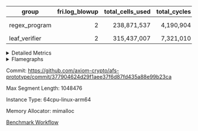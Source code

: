 | group | fri.log_blowup | total_cells_used | total_cycles | total_proof_time_ms |
| --- | --- | --- | --- | --- |
| regex_program | <div style='text-align: right'>2</div>  | <div style='text-align: right'>238,871,537</div>  | <div style='text-align: right'>4,190,904</div>  | <span style="color: green">(-63.0 [-0.4%])</span> <div style='text-align: right'>16,321.0</div>  |
| leaf_verifier | <div style='text-align: right'>2</div>  | <div style='text-align: right'>315,437,007</div>  | <div style='text-align: right'>7,321,010</div>  | <div style='text-align: right'>25,698.0</div>  |


<details>
<summary>Detailed Metrics</summary>

| commit_exe_time_ms | execute_and_trace_gen_time_ms | execute_time_ms | fri.log_blowup | keygen_time_ms |
| --- | --- | --- | --- | --- |
| <div style='text-align: right'>47.0</div>  | <span style="color: green">(-814.0 [-10.8%])</span> <div style='text-align: right'>6,708.0</div>  | <span style="color: green">(-821.0 [-17.0%])</span> <div style='text-align: right'>4,016.0</div>  | <div style='text-align: right'>2</div>  | <span style="color: red">(+155.0 [+0.2%])</span> <div style='text-align: right'>74,600.0</div>  |

| air_name | constraints | interactions | quotient_deg |
| --- | --- | --- | --- |
| ProgramAir | <div style='text-align: right'>4</div>  | <div style='text-align: right'>1</div>  | <div style='text-align: right'>1</div>  |
| VmConnectorAir | <div style='text-align: right'>9</div>  | <div style='text-align: right'>3</div>  | <div style='text-align: right'>4</div>  |
| PersistentBoundaryAir<8> | <div style='text-align: right'>6</div>  | <div style='text-align: right'>3</div>  | <div style='text-align: right'>2</div>  |
| MemoryMerkleAir<8> | <div style='text-align: right'>40</div>  | <div style='text-align: right'>4</div>  | <div style='text-align: right'>2</div>  |
| AccessAdapterAir<2> | <div style='text-align: right'>14</div>  | <div style='text-align: right'>5</div>  | <div style='text-align: right'>4</div>  |
| AccessAdapterAir<4> | <div style='text-align: right'>14</div>  | <div style='text-align: right'>5</div>  | <div style='text-align: right'>4</div>  |
| AccessAdapterAir<8> | <div style='text-align: right'>14</div>  | <div style='text-align: right'>5</div>  | <div style='text-align: right'>4</div>  |
| AccessAdapterAir<16> | <div style='text-align: right'>14</div>  | <div style='text-align: right'>5</div>  | <div style='text-align: right'>2</div>  |
| AccessAdapterAir<32> | <div style='text-align: right'>14</div>  | <div style='text-align: right'>5</div>  | <div style='text-align: right'>2</div>  |
| AccessAdapterAir<64> | <div style='text-align: right'>14</div>  | <div style='text-align: right'>5</div>  | <div style='text-align: right'>2</div>  |
| KeccakVmAir | <div style='text-align: right'>4,571</div>  | <div style='text-align: right'>321</div>  | <div style='text-align: right'>2</div>  |
| VmAirWrapper<Rv32HintStoreAdapterAir, Rv32HintStoreCoreAir> | <div style='text-align: right'>17</div>  | <div style='text-align: right'>15</div>  | <div style='text-align: right'>2</div>  |
| VmAirWrapper<Rv32MultAdapterAir, DivRemCoreAir<4, 8> | <div style='text-align: right'>88</div>  | <div style='text-align: right'>25</div>  | <div style='text-align: right'>2</div>  |
| VmAirWrapper<Rv32MultAdapterAir, MulHCoreAir<4, 8> | <div style='text-align: right'>38</div>  | <div style='text-align: right'>24</div>  | <div style='text-align: right'>2</div>  |
| VmAirWrapper<Rv32MultAdapterAir, MultiplicationCoreAir<4, 8> | <div style='text-align: right'>26</div>  | <div style='text-align: right'>19</div>  | <div style='text-align: right'>2</div>  |
| RangeTupleCheckerAir<2> | <div style='text-align: right'>4</div>  | <div style='text-align: right'>1</div>  | <div style='text-align: right'>1</div>  |
| VmAirWrapper<Rv32RdWriteAdapterAir, Rv32AuipcCoreAir> | <div style='text-align: right'>15</div>  | <div style='text-align: right'>11</div>  | <div style='text-align: right'>2</div>  |
| VmAirWrapper<Rv32JalrAdapterAir, Rv32JalrCoreAir> | <div style='text-align: right'>20</div>  | <div style='text-align: right'>16</div>  | <div style='text-align: right'>2</div>  |
| VmAirWrapper<Rv32CondRdWriteAdapterAir, Rv32JalLuiCoreAir> | <div style='text-align: right'>22</div>  | <div style='text-align: right'>10</div>  | <div style='text-align: right'>2</div>  |
| VmAirWrapper<Rv32BranchAdapterAir, BranchLessThanCoreAir<4, 8> | <div style='text-align: right'>41</div>  | <div style='text-align: right'>13</div>  | <div style='text-align: right'>2</div>  |
| VmAirWrapper<Rv32BranchAdapterAir, BranchEqualCoreAir<4> | <div style='text-align: right'>25</div>  | <div style='text-align: right'>11</div>  | <div style='text-align: right'>2</div>  |
| VmAirWrapper<Rv32LoadStoreAdapterAir, LoadSignExtendCoreAir<4, 8> | <div style='text-align: right'>33</div>  | <div style='text-align: right'>18</div>  | <div style='text-align: right'>2</div>  |
| VmAirWrapper<Rv32LoadStoreAdapterAir, LoadStoreCoreAir<4> | <div style='text-align: right'>38</div>  | <div style='text-align: right'>17</div>  | <div style='text-align: right'>2</div>  |
| VmAirWrapper<Rv32BaseAluAdapterAir, ShiftCoreAir<4, 8> | <div style='text-align: right'>90</div>  | <div style='text-align: right'>23</div>  | <div style='text-align: right'>2</div>  |
| VmAirWrapper<Rv32BaseAluAdapterAir, LessThanCoreAir<4, 8> | <div style='text-align: right'>39</div>  | <div style='text-align: right'>17</div>  | <div style='text-align: right'>2</div>  |
| VmAirWrapper<Rv32BaseAluAdapterAir, BaseAluCoreAir<4, 8> | <div style='text-align: right'>43</div>  | <div style='text-align: right'>19</div>  | <div style='text-align: right'>2</div>  |
| BitwiseOperationLookupAir<8> | <div style='text-align: right'>4</div>  | <div style='text-align: right'>2</div>  | <div style='text-align: right'>2</div>  |
| PhantomAir | <div style='text-align: right'>5</div>  | <div style='text-align: right'>3</div>  | <div style='text-align: right'>4</div>  |
| Poseidon2VmAir<BabyBearParameters> | <div style='text-align: right'>525</div>  | <div style='text-align: right'>32</div>  | <div style='text-align: right'>4</div>  |
| VariableRangeCheckerAir | <div style='text-align: right'>4</div>  | <div style='text-align: right'>1</div>  | <div style='text-align: right'>1</div>  |
| VmAirWrapper<NativeAdapterAir<2, 0>, PublicValuesCoreAir> | <div style='text-align: right'>23</div>  | <div style='text-align: right'>11</div>  | <div style='text-align: right'>4</div>  |
| VolatileBoundaryAir | <div style='text-align: right'>16</div>  | <div style='text-align: right'>4</div>  | <div style='text-align: right'>4</div>  |
| FriReducedOpeningAir | <div style='text-align: right'>59</div>  | <div style='text-align: right'>35</div>  | <div style='text-align: right'>4</div>  |
| VmAirWrapper<NativeVectorizedAdapterAir<4>, FieldExtensionCoreAir> | <div style='text-align: right'>23</div>  | <div style='text-align: right'>15</div>  | <div style='text-align: right'>4</div>  |
| VmAirWrapper<NativeAdapterAir<2, 1>, FieldArithmeticCoreAir> | <div style='text-align: right'>23</div>  | <div style='text-align: right'>15</div>  | <div style='text-align: right'>4</div>  |
| VmAirWrapper<JalNativeAdapterAir, JalCoreAir> | <div style='text-align: right'>6</div>  | <div style='text-align: right'>7</div>  | <div style='text-align: right'>4</div>  |
| VmAirWrapper<BranchNativeAdapterAir, BranchEqualCoreAir<1> | <div style='text-align: right'>23</div>  | <div style='text-align: right'>11</div>  | <div style='text-align: right'>2</div>  |
| VmAirWrapper<NativeLoadStoreAdapterAir<1>, NativeLoadStoreCoreAir<1> | <div style='text-align: right'>31</div>  | <div style='text-align: right'>19</div>  | <div style='text-align: right'>4</div>  |

| group | segment | stark_prove_excluding_trace_time_ms | total_cells | total_cells_used | total_cycles | trace_gen_time_ms |
| --- | --- | --- | --- | --- | --- | --- |
| regex_program | 0 | <span style="color: green">(-63.0 [-0.4%])</span> <div style='text-align: right'>16,321.0</div>  | <div style='text-align: right'>791,770,496</div>  | <div style='text-align: right'>238,871,537</div>  | <div style='text-align: right'>4,190,904</div>  | <span style="color: red">(+13.0 [+0.5%])</span> <div style='text-align: right'>2,712.0</div>  |

| group | chip_name | segment | rows_used |
| --- | --- | --- | --- |
| regex_program | ProgramChip | 0 | <div style='text-align: right'>89,914</div>  |
| regex_program | VmConnectorAir | 0 | <div style='text-align: right'>2</div>  |
| regex_program | Boundary | 0 | <div style='text-align: right'>69,164</div>  |
| regex_program | Merkle | 0 | <div style='text-align: right'>70,468</div>  |
| regex_program | AccessAdapter<2> | 0 | <div style='text-align: right'>42</div>  |
| regex_program | AccessAdapter<4> | 0 | <div style='text-align: right'>22</div>  |
| regex_program | AccessAdapter<8> | 0 | <div style='text-align: right'>69,164</div>  |
| regex_program | KeccakVmAir | 0 | <div style='text-align: right'>24</div>  |
| regex_program | <Rv32HintStoreAdapterAir,Rv32HintStoreCoreAir> | 0 | <div style='text-align: right'>12,767</div>  |
| regex_program | <Rv32MultAdapterAir,DivRemCoreAir<4, 8>> | 0 | <div style='text-align: right'>114</div>  |
| regex_program | <Rv32MultAdapterAir,MulHCoreAir<4, 8>> | 0 | <div style='text-align: right'>244</div>  |
| regex_program | <Rv32MultAdapterAir,MultiplicationCoreAir<4, 8>> | 0 | <div style='text-align: right'>52,087</div>  |
| regex_program | RangeTupleCheckerAir<2> | 0 | <div style='text-align: right'>524,288</div>  |
| regex_program | <Rv32RdWriteAdapterAir,Rv32AuipcCoreAir> | 0 | <div style='text-align: right'>39,557</div>  |
| regex_program | <Rv32JalrAdapterAir,Rv32JalrCoreAir> | 0 | <div style='text-align: right'>130,444</div>  |
| regex_program | <Rv32CondRdWriteAdapterAir,Rv32JalLuiCoreAir> | 0 | <div style='text-align: right'>106,072</div>  |
| regex_program | <Rv32BranchAdapterAir,BranchLessThanCoreAir<4, 8>> | 0 | <div style='text-align: right'>198,078</div>  |
| regex_program | <Rv32BranchAdapterAir,BranchEqualCoreAir<4>> | 0 | <div style='text-align: right'>282,074</div>  |
| regex_program | <Rv32LoadStoreAdapterAir,LoadSignExtendCoreAir<4, 8>> | 0 | <div style='text-align: right'>687</div>  |
| regex_program | <Rv32LoadStoreAdapterAir,LoadStoreCoreAir<4>> | 0 | <div style='text-align: right'>1,961,387</div>  |
| regex_program | <Rv32BaseAluAdapterAir,ShiftCoreAir<4, 8>> | 0 | <div style='text-align: right'>218,625</div>  |
| regex_program | <Rv32BaseAluAdapterAir,LessThanCoreAir<4, 8>> | 0 | <div style='text-align: right'>38,005</div>  |
| regex_program | <Rv32BaseAluAdapterAir,BaseAluCoreAir<4, 8>> | 0 | <div style='text-align: right'>1,150,473</div>  |
| regex_program | BitwiseOperationLookupAir<8> | 0 | <div style='text-align: right'>65,536</div>  |
| regex_program | PhantomAir | 0 | <div style='text-align: right'>289</div>  |
| regex_program | Poseidon2VmAir<BabyBearParameters> | 0 | <div style='text-align: right'>139,632</div>  |
| regex_program | VariableRangeCheckerAir | 0 | <div style='text-align: right'>262,144</div>  |

| group | dsl_ir | opcode | segment | frequency |
| --- | --- | --- | --- | --- |
| regex_program |  | ADD | 0 | <div style='text-align: right'>1,008,001</div>  |
| regex_program |  | AND | 0 | <div style='text-align: right'>66,789</div>  |
| regex_program |  | AUIPC | 0 | <div style='text-align: right'>39,557</div>  |
| regex_program |  | BEQ | 0 | <div style='text-align: right'>178,501</div>  |
| regex_program |  | BGE | 0 | <div style='text-align: right'>294</div>  |
| regex_program |  | BGEU | 0 | <div style='text-align: right'>121,597</div>  |
| regex_program |  | BLT | 0 | <div style='text-align: right'>5,141</div>  |
| regex_program |  | BLTU | 0 | <div style='text-align: right'>71,046</div>  |
| regex_program |  | BNE | 0 | <div style='text-align: right'>103,573</div>  |
| regex_program |  | DIVU | 0 | <div style='text-align: right'>114</div>  |
| regex_program |  | HINT_STOREW | 0 | <div style='text-align: right'>12,767</div>  |
| regex_program |  | JAL | 0 | <div style='text-align: right'>61,576</div>  |
| regex_program |  | JALR | 0 | <div style='text-align: right'>130,444</div>  |
| regex_program |  | KECCAK256 | 0 | <div style='text-align: right'>1</div>  |
| regex_program |  | LOADB | 0 | <div style='text-align: right'>679</div>  |
| regex_program |  | LOADBU | 0 | <div style='text-align: right'>27,294</div>  |
| regex_program |  | LOADH | 0 | <div style='text-align: right'>8</div>  |
| regex_program |  | LOADHU | 0 | <div style='text-align: right'>95</div>  |
| regex_program |  | LOADW | 0 | <div style='text-align: right'>1,142,838</div>  |
| regex_program |  | LUI | 0 | <div style='text-align: right'>44,496</div>  |
| regex_program |  | MUL | 0 | <div style='text-align: right'>52,087</div>  |
| regex_program |  | MULHU | 0 | <div style='text-align: right'>244</div>  |
| regex_program |  | OR | 0 | <div style='text-align: right'>23,536</div>  |
| regex_program |  | PHANTOM | 0 | <div style='text-align: right'>289</div>  |
| regex_program |  | SLL | 0 | <div style='text-align: right'>213,542</div>  |
| regex_program |  | SLT | 0 | <div style='text-align: right'>5</div>  |
| regex_program |  | SLTU | 0 | <div style='text-align: right'>38,000</div>  |
| regex_program |  | SRA | 0 | <div style='text-align: right'>1</div>  |
| regex_program |  | SRL | 0 | <div style='text-align: right'>5,082</div>  |
| regex_program |  | STOREB | 0 | <div style='text-align: right'>12,721</div>  |
| regex_program |  | STOREH | 0 | <div style='text-align: right'>10,074</div>  |
| regex_program |  | STOREW | 0 | <div style='text-align: right'>768,365</div>  |
| regex_program |  | SUB | 0 | <div style='text-align: right'>42,583</div>  |
| regex_program |  | XOR | 0 | <div style='text-align: right'>9,564</div>  |

| group | air_name | dsl_ir | opcode | segment | cells_used |
| --- | --- | --- | --- | --- | --- |
| regex_program | <Rv32BaseAluAdapterAir,BaseAluCoreAir<4, 8>> |  | ADD | 0 | <div style='text-align: right'>36,288,036</div>  |
| regex_program | AccessAdapter<8> |  | ADD | 0 | <div style='text-align: right'>102</div>  |
| regex_program | Boundary |  | ADD | 0 | <div style='text-align: right'>240</div>  |
| regex_program | Merkle |  | ADD | 0 | <div style='text-align: right'>128</div>  |
| regex_program | <Rv32BaseAluAdapterAir,BaseAluCoreAir<4, 8>> |  | AND | 0 | <div style='text-align: right'>2,404,404</div>  |
| regex_program | <Rv32RdWriteAdapterAir,Rv32AuipcCoreAir> |  | AUIPC | 0 | <div style='text-align: right'>830,697</div>  |
| regex_program | AccessAdapter<8> |  | AUIPC | 0 | <div style='text-align: right'>34</div>  |
| regex_program | Boundary |  | AUIPC | 0 | <div style='text-align: right'>80</div>  |
| regex_program | Merkle |  | AUIPC | 0 | <div style='text-align: right'>3,456</div>  |
| regex_program | <Rv32BranchAdapterAir,BranchEqualCoreAir<4>> |  | BEQ | 0 | <div style='text-align: right'>4,641,026</div>  |
| regex_program | <Rv32BranchAdapterAir,BranchLessThanCoreAir<4, 8>> |  | BGE | 0 | <div style='text-align: right'>9,408</div>  |
| regex_program | <Rv32BranchAdapterAir,BranchLessThanCoreAir<4, 8>> |  | BGEU | 0 | <div style='text-align: right'>3,891,104</div>  |
| regex_program | <Rv32BranchAdapterAir,BranchLessThanCoreAir<4, 8>> |  | BLT | 0 | <div style='text-align: right'>164,512</div>  |
| regex_program | <Rv32BranchAdapterAir,BranchLessThanCoreAir<4, 8>> |  | BLTU | 0 | <div style='text-align: right'>2,273,472</div>  |
| regex_program | <Rv32BranchAdapterAir,BranchEqualCoreAir<4>> |  | BNE | 0 | <div style='text-align: right'>2,692,898</div>  |
| regex_program | <Rv32MultAdapterAir,DivRemCoreAir<4, 8>> |  | DIVU | 0 | <div style='text-align: right'>6,498</div>  |
| regex_program | <Rv32HintStoreAdapterAir,Rv32HintStoreCoreAir> |  | HINT_STOREW | 0 | <div style='text-align: right'>331,942</div>  |
| regex_program | AccessAdapter<8> |  | HINT_STOREW | 0 | <div style='text-align: right'>108,528</div>  |
| regex_program | Boundary |  | HINT_STOREW | 0 | <div style='text-align: right'>255,360</div>  |
| regex_program | Merkle |  | HINT_STOREW | 0 | <div style='text-align: right'>408,576</div>  |
| regex_program | <Rv32CondRdWriteAdapterAir,Rv32JalLuiCoreAir> |  | JAL | 0 | <div style='text-align: right'>1,108,368</div>  |
| regex_program | <Rv32JalrAdapterAir,Rv32JalrCoreAir> |  | JALR | 0 | <div style='text-align: right'>3,652,432</div>  |
| regex_program | AccessAdapter<2> |  | KECCAK256 | 0 | <div style='text-align: right'>231</div>  |
| regex_program | AccessAdapter<4> |  | KECCAK256 | 0 | <div style='text-align: right'>143</div>  |
| regex_program | KeccakVmAir |  | KECCAK256 | 0 | <div style='text-align: right'>75,936</div>  |
| regex_program | <Rv32LoadStoreAdapterAir,LoadSignExtendCoreAir<4, 8>> |  | LOADB | 0 | <div style='text-align: right'>23,765</div>  |
| regex_program | AccessAdapter<8> |  | LOADB | 0 | <div style='text-align: right'>17</div>  |
| regex_program | Boundary |  | LOADB | 0 | <div style='text-align: right'>40</div>  |
| regex_program | <Rv32LoadStoreAdapterAir,LoadStoreCoreAir<4>> |  | LOADBU | 0 | <div style='text-align: right'>1,091,760</div>  |
| regex_program | AccessAdapter<8> |  | LOADBU | 0 | <div style='text-align: right'>187</div>  |
| regex_program | Boundary |  | LOADBU | 0 | <div style='text-align: right'>440</div>  |
| regex_program | Merkle |  | LOADBU | 0 | <div style='text-align: right'>2,624</div>  |
| regex_program | <Rv32LoadStoreAdapterAir,LoadSignExtendCoreAir<4, 8>> |  | LOADH | 0 | <div style='text-align: right'>280</div>  |
| regex_program | <Rv32LoadStoreAdapterAir,LoadStoreCoreAir<4>> |  | LOADHU | 0 | <div style='text-align: right'>3,800</div>  |
| regex_program | <Rv32LoadStoreAdapterAir,LoadStoreCoreAir<4>> |  | LOADW | 0 | <div style='text-align: right'>45,713,520</div>  |
| regex_program | AccessAdapter<8> |  | LOADW | 0 | <div style='text-align: right'>3,026</div>  |
| regex_program | Boundary |  | LOADW | 0 | <div style='text-align: right'>7,120</div>  |
| regex_program | Merkle |  | LOADW | 0 | <div style='text-align: right'>26,624</div>  |
| regex_program | <Rv32CondRdWriteAdapterAir,Rv32JalLuiCoreAir> |  | LUI | 0 | <div style='text-align: right'>800,928</div>  |
| regex_program | AccessAdapter<8> |  | LUI | 0 | <div style='text-align: right'>17</div>  |
| regex_program | Boundary |  | LUI | 0 | <div style='text-align: right'>40</div>  |
| regex_program | Merkle |  | LUI | 0 | <div style='text-align: right'>64</div>  |
| regex_program | <Rv32MultAdapterAir,MultiplicationCoreAir<4, 8>> |  | MUL | 0 | <div style='text-align: right'>1,614,697</div>  |
| regex_program | <Rv32MultAdapterAir,MulHCoreAir<4, 8>> |  | MULHU | 0 | <div style='text-align: right'>9,516</div>  |
| regex_program | <Rv32BaseAluAdapterAir,BaseAluCoreAir<4, 8>> |  | OR | 0 | <div style='text-align: right'>847,296</div>  |
| regex_program | PhantomAir |  | PHANTOM | 0 | <div style='text-align: right'>1,734</div>  |
| regex_program | <Rv32BaseAluAdapterAir,ShiftCoreAir<4, 8>> |  | SLL | 0 | <div style='text-align: right'>11,317,726</div>  |
| regex_program | <Rv32BaseAluAdapterAir,LessThanCoreAir<4, 8>> |  | SLT | 0 | <div style='text-align: right'>185</div>  |
| regex_program | <Rv32BaseAluAdapterAir,LessThanCoreAir<4, 8>> |  | SLTU | 0 | <div style='text-align: right'>1,406,000</div>  |
| regex_program | AccessAdapter<8> |  | SLTU | 0 | <div style='text-align: right'>17</div>  |
| regex_program | Boundary |  | SLTU | 0 | <div style='text-align: right'>40</div>  |
| regex_program | <Rv32BaseAluAdapterAir,ShiftCoreAir<4, 8>> |  | SRA | 0 | <div style='text-align: right'>53</div>  |
| regex_program | <Rv32BaseAluAdapterAir,ShiftCoreAir<4, 8>> |  | SRL | 0 | <div style='text-align: right'>269,346</div>  |
| regex_program | <Rv32LoadStoreAdapterAir,LoadStoreCoreAir<4>> |  | STOREB | 0 | <div style='text-align: right'>508,840</div>  |
| regex_program | AccessAdapter<8> |  | STOREB | 0 | <div style='text-align: right'>1,105</div>  |
| regex_program | Boundary |  | STOREB | 0 | <div style='text-align: right'>2,600</div>  |
| regex_program | Merkle |  | STOREB | 0 | <div style='text-align: right'>9,088</div>  |
| regex_program | <Rv32LoadStoreAdapterAir,LoadStoreCoreAir<4>> |  | STOREH | 0 | <div style='text-align: right'>402,960</div>  |
| regex_program | AccessAdapter<8> |  | STOREH | 0 | <div style='text-align: right'>85,221</div>  |
| regex_program | Boundary |  | STOREH | 0 | <div style='text-align: right'>200,520</div>  |
| regex_program | Merkle |  | STOREH | 0 | <div style='text-align: right'>321,600</div>  |
| regex_program | <Rv32LoadStoreAdapterAir,LoadStoreCoreAir<4>> |  | STOREW | 0 | <div style='text-align: right'>30,734,600</div>  |
| regex_program | AccessAdapter<8> |  | STOREW | 0 | <div style='text-align: right'>389,640</div>  |
| regex_program | Boundary |  | STOREW | 0 | <div style='text-align: right'>916,800</div>  |
| regex_program | Merkle |  | STOREW | 0 | <div style='text-align: right'>1,482,752</div>  |
| regex_program | <Rv32BaseAluAdapterAir,BaseAluCoreAir<4, 8>> |  | SUB | 0 | <div style='text-align: right'>1,532,988</div>  |
| regex_program | <Rv32BaseAluAdapterAir,BaseAluCoreAir<4, 8>> |  | XOR | 0 | <div style='text-align: right'>344,304</div>  |

| group | execute_time_ms | fri.log_blowup | num_segments | total_cells_used | total_cycles | total_proof_time_ms |
| --- | --- | --- | --- | --- | --- | --- |
| regex_program | <span style="color: green">(-778.0 [-16.2%])</span> <div style='text-align: right'>4,031.0</div>  | <div style='text-align: right'>2</div>  | <div style='text-align: right'>1</div>  | <div style='text-align: right'>238,871,537</div>  | <div style='text-align: right'>4,190,904</div>  | <span style="color: green">(-63.0 [-0.4%])</span> <div style='text-align: right'>16,321.0</div>  |
| leaf_verifier |  | <div style='text-align: right'>2</div>  |  | <div style='text-align: right'>315,437,007</div>  | <div style='text-align: right'>7,321,010</div>  | <div style='text-align: right'>25,698.0</div>  |

| group | air_name | segment | cells | main_cols | perm_cols | prep_cols | rows |
| --- | --- | --- | --- | --- | --- | --- | --- |
| regex_program | ProgramAir | 0 | <div style='text-align: right'>2,359,296</div>  | <div style='text-align: right'>10</div>  | <div style='text-align: right'>8</div>  |  | <div style='text-align: right'>131,072</div>  |
| regex_program | VmConnectorAir | 0 | <div style='text-align: right'>32</div>  | <div style='text-align: right'>4</div>  | <div style='text-align: right'>12</div>  | <div style='text-align: right'>1</div>  | <div style='text-align: right'>2</div>  |
| regex_program | PersistentBoundaryAir<8> | 0 | <div style='text-align: right'>4,194,304</div>  | <div style='text-align: right'>20</div>  | <div style='text-align: right'>12</div>  |  | <div style='text-align: right'>131,072</div>  |
| regex_program | MemoryMerkleAir<8> | 0 | <div style='text-align: right'>6,815,744</div>  | <div style='text-align: right'>32</div>  | <div style='text-align: right'>20</div>  |  | <div style='text-align: right'>131,072</div>  |
| regex_program | AccessAdapterAir<2> | 0 | <div style='text-align: right'>2,240</div>  | <div style='text-align: right'>11</div>  | <div style='text-align: right'>24</div>  |  | <div style='text-align: right'>64</div>  |
| regex_program | AccessAdapterAir<4> | 0 | <div style='text-align: right'>1,184</div>  | <div style='text-align: right'>13</div>  | <div style='text-align: right'>24</div>  |  | <div style='text-align: right'>32</div>  |
| regex_program | AccessAdapterAir<8> | 0 | <div style='text-align: right'>5,373,952</div>  | <div style='text-align: right'>17</div>  | <div style='text-align: right'>24</div>  |  | <div style='text-align: right'>131,072</div>  |
| regex_program | KeccakVmAir | 0 | <div style='text-align: right'>142,464</div>  | <div style='text-align: right'>3,164</div>  | <div style='text-align: right'>1,288</div>  |  | <div style='text-align: right'>32</div>  |
| regex_program | VmAirWrapper<Rv32HintStoreAdapterAir, Rv32HintStoreCoreAir> | 0 | <div style='text-align: right'>1,015,808</div>  | <div style='text-align: right'>26</div>  | <div style='text-align: right'>36</div>  |  | <div style='text-align: right'>16,384</div>  |
| regex_program | VmAirWrapper<Rv32MultAdapterAir, DivRemCoreAir<4, 8> | 0 | <div style='text-align: right'>20,608</div>  | <div style='text-align: right'>57</div>  | <div style='text-align: right'>104</div>  |  | <div style='text-align: right'>128</div>  |
| regex_program | VmAirWrapper<Rv32MultAdapterAir, MulHCoreAir<4, 8> | 0 | <div style='text-align: right'>35,584</div>  | <div style='text-align: right'>39</div>  | <div style='text-align: right'>100</div>  |  | <div style='text-align: right'>256</div>  |
| regex_program | VmAirWrapper<Rv32MultAdapterAir, MultiplicationCoreAir<4, 8> | 0 | <div style='text-align: right'>7,274,496</div>  | <div style='text-align: right'>31</div>  | <div style='text-align: right'>80</div>  |  | <div style='text-align: right'>65,536</div>  |
| regex_program | RangeTupleCheckerAir<2> | 0 | <div style='text-align: right'>4,718,592</div>  | <div style='text-align: right'>1</div>  | <div style='text-align: right'>8</div>  | <div style='text-align: right'>2</div>  | <div style='text-align: right'>524,288</div>  |
| regex_program | VmAirWrapper<Rv32RdWriteAdapterAir, Rv32AuipcCoreAir> | 0 | <div style='text-align: right'>3,211,264</div>  | <div style='text-align: right'>21</div>  | <div style='text-align: right'>28</div>  |  | <div style='text-align: right'>65,536</div>  |
| regex_program | VmAirWrapper<Rv32JalrAdapterAir, Rv32JalrCoreAir> | 0 | <div style='text-align: right'>8,388,608</div>  | <div style='text-align: right'>28</div>  | <div style='text-align: right'>36</div>  |  | <div style='text-align: right'>131,072</div>  |
| regex_program | VmAirWrapper<Rv32CondRdWriteAdapterAir, Rv32JalLuiCoreAir> | 0 | <div style='text-align: right'>8,126,464</div>  | <div style='text-align: right'>18</div>  | <div style='text-align: right'>44</div>  |  | <div style='text-align: right'>131,072</div>  |
| regex_program | VmAirWrapper<Rv32BranchAdapterAir, BranchLessThanCoreAir<4, 8> | 0 | <div style='text-align: right'>23,068,672</div>  | <div style='text-align: right'>32</div>  | <div style='text-align: right'>56</div>  |  | <div style='text-align: right'>262,144</div>  |
| regex_program | VmAirWrapper<Rv32BranchAdapterAir, BranchEqualCoreAir<4> | 0 | <div style='text-align: right'>38,797,312</div>  | <div style='text-align: right'>26</div>  | <div style='text-align: right'>48</div>  |  | <div style='text-align: right'>524,288</div>  |
| regex_program | VmAirWrapper<Rv32LoadStoreAdapterAir, LoadSignExtendCoreAir<4, 8> | 0 | <div style='text-align: right'>113,664</div>  | <div style='text-align: right'>35</div>  | <div style='text-align: right'>76</div>  |  | <div style='text-align: right'>1,024</div>  |
| regex_program | VmAirWrapper<Rv32LoadStoreAdapterAir, LoadStoreCoreAir<4> | 0 | <div style='text-align: right'>234,881,024</div>  | <div style='text-align: right'>40</div>  | <div style='text-align: right'>72</div>  |  | <div style='text-align: right'>2,097,152</div>  |
| regex_program | VmAirWrapper<Rv32BaseAluAdapterAir, ShiftCoreAir<4, 8> | 0 | <div style='text-align: right'>27,525,120</div>  | <div style='text-align: right'>53</div>  | <div style='text-align: right'>52</div>  |  | <div style='text-align: right'>262,144</div>  |
| regex_program | VmAirWrapper<Rv32BaseAluAdapterAir, LessThanCoreAir<4, 8> | 0 | <div style='text-align: right'>5,046,272</div>  | <div style='text-align: right'>37</div>  | <div style='text-align: right'>40</div>  |  | <div style='text-align: right'>65,536</div>  |
| regex_program | VmAirWrapper<Rv32BaseAluAdapterAir, BaseAluCoreAir<4, 8> | 0 | <div style='text-align: right'>243,269,632</div>  | <div style='text-align: right'>36</div>  | <div style='text-align: right'>80</div>  |  | <div style='text-align: right'>2,097,152</div>  |
| regex_program | BitwiseOperationLookupAir<8> | 0 | <div style='text-align: right'>655,360</div>  | <div style='text-align: right'>2</div>  | <div style='text-align: right'>8</div>  | <div style='text-align: right'>3</div>  | <div style='text-align: right'>65,536</div>  |
| regex_program | PhantomAir | 0 | <div style='text-align: right'>9,216</div>  | <div style='text-align: right'>6</div>  | <div style='text-align: right'>12</div>  |  | <div style='text-align: right'>512</div>  |
| regex_program | Poseidon2VmAir<BabyBearParameters> | 0 | <div style='text-align: right'>164,364,288</div>  | <div style='text-align: right'>559</div>  | <div style='text-align: right'>68</div>  |  | <div style='text-align: right'>262,144</div>  |
| regex_program | VariableRangeCheckerAir | 0 | <div style='text-align: right'>2,359,296</div>  | <div style='text-align: right'>1</div>  | <div style='text-align: right'>8</div>  | <div style='text-align: right'>2</div>  | <div style='text-align: right'>262,144</div>  |

| group | index | execute_time_ms | total_cells_used | total_cycles |
| --- | --- | --- | --- | --- |
| leaf_verifier | 0 | <div style='text-align: right'>4,556.0</div>  | <div style='text-align: right'>315,437,007</div>  | <div style='text-align: right'>7,321,010</div>  |

| group | chip_name | index | rows_used |
| --- | --- | --- | --- |
| leaf_verifier | ProgramChip | 0 | <div style='text-align: right'>311,121</div>  |
| leaf_verifier | VmConnectorAir | 0 | <div style='text-align: right'>2</div>  |
| leaf_verifier | <NativeAdapterAir<2, 0>,PublicValuesCoreAir> | 0 | <div style='text-align: right'>36</div>  |
| leaf_verifier | Boundary | 0 | <div style='text-align: right'>1,058,325</div>  |
| leaf_verifier | AccessAdapter<2> | 0 | <div style='text-align: right'>1,111,540</div>  |
| leaf_verifier | AccessAdapter<4> | 0 | <div style='text-align: right'>555,980</div>  |
| leaf_verifier | AccessAdapter<8> | 0 | <div style='text-align: right'>115,174</div>  |
| leaf_verifier | Poseidon2VmAir<BabyBearParameters> | 0 | <div style='text-align: right'>56,262</div>  |
| leaf_verifier | FriReducedOpeningAir | 0 | <div style='text-align: right'>570,948</div>  |
| leaf_verifier | <NativeVectorizedAdapterAir<4>,FieldExtensionCoreAir> | 0 | <div style='text-align: right'>111,763</div>  |
| leaf_verifier | <NativeAdapterAir<2, 1>,FieldArithmeticCoreAir> | 0 | <div style='text-align: right'>2,870,816</div>  |
| leaf_verifier | <JalNativeAdapterAir,JalCoreAir> | 0 | <div style='text-align: right'>96,857</div>  |
| leaf_verifier | <BranchNativeAdapterAir,BranchEqualCoreAir<1>> | 0 | <div style='text-align: right'>1,464,110</div>  |
| leaf_verifier | <NativeLoadStoreAdapterAir<1>,NativeLoadStoreCoreAir<1>> | 0 | <div style='text-align: right'>2,065,573</div>  |
| leaf_verifier | PhantomAir | 0 | <div style='text-align: right'>648,495</div>  |
| leaf_verifier | VariableRangeCheckerAir | 0 | <div style='text-align: right'>262,144</div>  |

| group | dsl_ir | index | opcode | frequency |
| --- | --- | --- | --- | --- |
| leaf_verifier |  | 0 | ADD | <div style='text-align: right'>2,544,664</div>  |
| leaf_verifier |  | 0 | BBE4DIV | <div style='text-align: right'>8,109</div>  |
| leaf_verifier |  | 0 | BBE4MUL | <div style='text-align: right'>38,132</div>  |
| leaf_verifier |  | 0 | BEQ | <div style='text-align: right'>19,898</div>  |
| leaf_verifier |  | 0 | BNE | <div style='text-align: right'>1,444,212</div>  |
| leaf_verifier |  | 0 | COMP_POS2 | <div style='text-align: right'>18,449</div>  |
| leaf_verifier |  | 0 | DIV | <div style='text-align: right'>177</div>  |
| leaf_verifier |  | 0 | FE4ADD | <div style='text-align: right'>48,548</div>  |
| leaf_verifier |  | 0 | FE4SUB | <div style='text-align: right'>16,974</div>  |
| leaf_verifier |  | 0 | FRI_REDUCED_OPENING | <div style='text-align: right'>7,098</div>  |
| leaf_verifier |  | 0 | JAL | <div style='text-align: right'>96,857</div>  |
| leaf_verifier |  | 0 | LOADW | <div style='text-align: right'>212,271</div>  |
| leaf_verifier |  | 0 | LOADW2 | <div style='text-align: right'>666,566</div>  |
| leaf_verifier |  | 0 | MUL | <div style='text-align: right'>228,568</div>  |
| leaf_verifier |  | 0 | PERM_POS2 | <div style='text-align: right'>37,813</div>  |
| leaf_verifier |  | 0 | PHANTOM | <div style='text-align: right'>648,495</div>  |
| leaf_verifier |  | 0 | PUBLISH | <div style='text-align: right'>36</div>  |
| leaf_verifier |  | 0 | SHINTW | <div style='text-align: right'>513,606</div>  |
| leaf_verifier |  | 0 | STOREW | <div style='text-align: right'>257,184</div>  |
| leaf_verifier |  | 0 | STOREW2 | <div style='text-align: right'>415,946</div>  |
| leaf_verifier |  | 0 | SUB | <div style='text-align: right'>97,407</div>  |

| group | air_name | dsl_ir | index | opcode | cells_used |
| --- | --- | --- | --- | --- | --- |
| leaf_verifier | <NativeAdapterAir<2, 1>,FieldArithmeticCoreAir> |  | 0 | ADD | <div style='text-align: right'>76,339,920</div>  |
| leaf_verifier | AccessAdapter<2> |  | 0 | ADD | <div style='text-align: right'>634,634</div>  |
| leaf_verifier | AccessAdapter<4> |  | 0 | ADD | <div style='text-align: right'>375,011</div>  |
| leaf_verifier | Boundary |  | 0 | ADD | <div style='text-align: right'>767,943</div>  |
| leaf_verifier | <NativeVectorizedAdapterAir<4>,FieldExtensionCoreAir> |  | 0 | BBE4DIV | <div style='text-align: right'>324,360</div>  |
| leaf_verifier | AccessAdapter<2> |  | 0 | BBE4DIV | <div style='text-align: right'>161,084</div>  |
| leaf_verifier | AccessAdapter<4> |  | 0 | BBE4DIV | <div style='text-align: right'>95,186</div>  |
| leaf_verifier | Boundary |  | 0 | BBE4DIV | <div style='text-align: right'>352</div>  |
| leaf_verifier | <NativeVectorizedAdapterAir<4>,FieldExtensionCoreAir> |  | 0 | BBE4MUL | <div style='text-align: right'>1,525,280</div>  |
| leaf_verifier | AccessAdapter<2> |  | 0 | BBE4MUL | <div style='text-align: right'>1,116,368</div>  |
| leaf_verifier | AccessAdapter<4> |  | 0 | BBE4MUL | <div style='text-align: right'>659,672</div>  |
| leaf_verifier | Boundary |  | 0 | BBE4MUL | <div style='text-align: right'>1,037,080</div>  |
| leaf_verifier | <BranchNativeAdapterAir,BranchEqualCoreAir<1>> |  | 0 | BEQ | <div style='text-align: right'>457,654</div>  |
| leaf_verifier | <BranchNativeAdapterAir,BranchEqualCoreAir<1>> |  | 0 | BNE | <div style='text-align: right'>33,216,876</div>  |
| leaf_verifier | AccessAdapter<2> |  | 0 | BNE | <div style='text-align: right'>1,540</div>  |
| leaf_verifier | AccessAdapter<4> |  | 0 | BNE | <div style='text-align: right'>910</div>  |
| leaf_verifier | AccessAdapter<2> |  | 0 | COMP_POS2 | <div style='text-align: right'>749,892</div>  |
| leaf_verifier | AccessAdapter<4> |  | 0 | COMP_POS2 | <div style='text-align: right'>443,118</div>  |
| leaf_verifier | AccessAdapter<8> |  | 0 | COMP_POS2 | <div style='text-align: right'>289,731</div>  |
| leaf_verifier | Poseidon2VmAir<BabyBearParameters> |  | 0 | COMP_POS2 | <div style='text-align: right'>10,312,991</div>  |
| leaf_verifier | <NativeAdapterAir<2, 1>,FieldArithmeticCoreAir> |  | 0 | DIV | <div style='text-align: right'>5,310</div>  |
| leaf_verifier | <NativeVectorizedAdapterAir<4>,FieldExtensionCoreAir> |  | 0 | FE4ADD | <div style='text-align: right'>1,941,920</div>  |
| leaf_verifier | AccessAdapter<2> |  | 0 | FE4ADD | <div style='text-align: right'>1,370,644</div>  |
| leaf_verifier | AccessAdapter<4> |  | 0 | FE4ADD | <div style='text-align: right'>809,926</div>  |
| leaf_verifier | Boundary |  | 0 | FE4ADD | <div style='text-align: right'>1,380,324</div>  |
| leaf_verifier | <NativeVectorizedAdapterAir<4>,FieldExtensionCoreAir> |  | 0 | FE4SUB | <div style='text-align: right'>678,960</div>  |
| leaf_verifier | AccessAdapter<2> |  | 0 | FE4SUB | <div style='text-align: right'>550,726</div>  |
| leaf_verifier | AccessAdapter<4> |  | 0 | FE4SUB | <div style='text-align: right'>325,429</div>  |
| leaf_verifier | Boundary |  | 0 | FE4SUB | <div style='text-align: right'>574,816</div>  |
| leaf_verifier | AccessAdapter<2> |  | 0 | FRI_REDUCED_OPENING | <div style='text-align: right'>400,708</div>  |
| leaf_verifier | AccessAdapter<4> |  | 0 | FRI_REDUCED_OPENING | <div style='text-align: right'>236,782</div>  |
| leaf_verifier | FriReducedOpeningAir |  | 0 | FRI_REDUCED_OPENING | <div style='text-align: right'>36,540,672</div>  |
| leaf_verifier | <JalNativeAdapterAir,JalCoreAir> |  | 0 | JAL | <div style='text-align: right'>968,570</div>  |
| leaf_verifier | AccessAdapter<2> |  | 0 | JAL | <div style='text-align: right'>572</div>  |
| leaf_verifier | AccessAdapter<4> |  | 0 | JAL | <div style='text-align: right'>676</div>  |
| leaf_verifier | Boundary |  | 0 | JAL | <div style='text-align: right'>11</div>  |
| leaf_verifier | <NativeLoadStoreAdapterAir<1>,NativeLoadStoreCoreAir<1>> |  | 0 | LOADW | <div style='text-align: right'>8,703,111</div>  |
| leaf_verifier | AccessAdapter<2> |  | 0 | LOADW | <div style='text-align: right'>567,347</div>  |
| leaf_verifier | AccessAdapter<4> |  | 0 | LOADW | <div style='text-align: right'>289,445</div>  |
| leaf_verifier | AccessAdapter<8> |  | 0 | LOADW | <div style='text-align: right'>21,607</div>  |
| leaf_verifier | Boundary |  | 0 | LOADW | <div style='text-align: right'>382,239</div>  |
| leaf_verifier | <NativeLoadStoreAdapterAir<1>,NativeLoadStoreCoreAir<1>> |  | 0 | LOADW2 | <div style='text-align: right'>27,329,206</div>  |
| leaf_verifier | AccessAdapter<2> |  | 0 | LOADW2 | <div style='text-align: right'>59,994</div>  |
| leaf_verifier | AccessAdapter<4> |  | 0 | LOADW2 | <div style='text-align: right'>35,451</div>  |
| leaf_verifier | AccessAdapter<8> |  | 0 | LOADW2 | <div style='text-align: right'>510</div>  |
| leaf_verifier | Boundary |  | 0 | LOADW2 | <div style='text-align: right'>1,408</div>  |
| leaf_verifier | <NativeAdapterAir<2, 1>,FieldArithmeticCoreAir> |  | 0 | MUL | <div style='text-align: right'>6,857,040</div>  |
| leaf_verifier | AccessAdapter<2> |  | 0 | MUL | <div style='text-align: right'>30,041</div>  |
| leaf_verifier | AccessAdapter<4> |  | 0 | MUL | <div style='text-align: right'>17,771</div>  |
| leaf_verifier | Boundary |  | 0 | MUL | <div style='text-align: right'>112,376</div>  |
| leaf_verifier | AccessAdapter<2> |  | 0 | PERM_POS2 | <div style='text-align: right'>1,764,048</div>  |
| leaf_verifier | AccessAdapter<4> |  | 0 | PERM_POS2 | <div style='text-align: right'>1,043,757</div>  |
| leaf_verifier | AccessAdapter<8> |  | 0 | PERM_POS2 | <div style='text-align: right'>689,248</div>  |
| leaf_verifier | Poseidon2VmAir<BabyBearParameters> |  | 0 | PERM_POS2 | <div style='text-align: right'>21,137,467</div>  |
| leaf_verifier | PhantomAir |  | 0 | PHANTOM | <div style='text-align: right'>3,890,970</div>  |
| leaf_verifier | <NativeAdapterAir<2, 0>,PublicValuesCoreAir> |  | 0 | PUBLISH | <div style='text-align: right'>828</div>  |
| leaf_verifier | <NativeLoadStoreAdapterAir<1>,NativeLoadStoreCoreAir<1>> |  | 0 | SHINTW | <div style='text-align: right'>21,057,846</div>  |
| leaf_verifier | AccessAdapter<2> |  | 0 | SHINTW | <div style='text-align: right'>22</div>  |
| leaf_verifier | AccessAdapter<4> |  | 0 | SHINTW | <div style='text-align: right'>26</div>  |
| leaf_verifier | AccessAdapter<8> |  | 0 | SHINTW | <div style='text-align: right'>17</div>  |
| leaf_verifier | Boundary |  | 0 | SHINTW | <div style='text-align: right'>5,644,078</div>  |
| leaf_verifier | <NativeLoadStoreAdapterAir<1>,NativeLoadStoreCoreAir<1>> |  | 0 | STOREW | <div style='text-align: right'>10,544,544</div>  |
| leaf_verifier | AccessAdapter<2> |  | 0 | STOREW | <div style='text-align: right'>155,540</div>  |
| leaf_verifier | AccessAdapter<4> |  | 0 | STOREW | <div style='text-align: right'>90,805</div>  |
| leaf_verifier | AccessAdapter<8> |  | 0 | STOREW | <div style='text-align: right'>1,768</div>  |
| leaf_verifier | Boundary |  | 0 | STOREW | <div style='text-align: right'>868,362</div>  |
| leaf_verifier | <NativeLoadStoreAdapterAir<1>,NativeLoadStoreCoreAir<1>> |  | 0 | STOREW2 | <div style='text-align: right'>17,053,786</div>  |
| leaf_verifier | AccessAdapter<2> |  | 0 | STOREW2 | <div style='text-align: right'>1,726,208</div>  |
| leaf_verifier | AccessAdapter<4> |  | 0 | STOREW2 | <div style='text-align: right'>1,021,397</div>  |
| leaf_verifier | AccessAdapter<8> |  | 0 | STOREW2 | <div style='text-align: right'>595,901</div>  |
| leaf_verifier | Boundary |  | 0 | STOREW2 | <div style='text-align: right'>857,406</div>  |
| leaf_verifier | <NativeAdapterAir<2, 1>,FieldArithmeticCoreAir> |  | 0 | SUB | <div style='text-align: right'>2,922,210</div>  |
| leaf_verifier | AccessAdapter<2> |  | 0 | SUB | <div style='text-align: right'>78,793</div>  |
| leaf_verifier | AccessAdapter<4> |  | 0 | SUB | <div style='text-align: right'>93,119</div>  |
| leaf_verifier | Boundary |  | 0 | SUB | <div style='text-align: right'>15,180</div>  |

| group | air_name | index | segment | cells | main_cols | perm_cols | prep_cols | rows |
| --- | --- | --- | --- | --- | --- | --- | --- | --- |
| leaf_verifier | ProgramAir | 0 | 0 | <div style='text-align: right'>9,437,184</div>  | <div style='text-align: right'>10</div>  | <div style='text-align: right'>8</div>  |  | <div style='text-align: right'>524,288</div>  |
| leaf_verifier | VmConnectorAir | 0 | 0 | <div style='text-align: right'>24</div>  | <div style='text-align: right'>4</div>  | <div style='text-align: right'>8</div>  | <div style='text-align: right'>1</div>  | <div style='text-align: right'>2</div>  |
| leaf_verifier | VmAirWrapper<NativeAdapterAir<2, 0>, PublicValuesCoreAir> | 0 | 0 | <div style='text-align: right'>2,496</div>  | <div style='text-align: right'>23</div>  | <div style='text-align: right'>16</div>  |  | <div style='text-align: right'>64</div>  |
| leaf_verifier | VolatileBoundaryAir | 0 | 0 | <div style='text-align: right'>39,845,888</div>  | <div style='text-align: right'>11</div>  | <div style='text-align: right'>8</div>  |  | <div style='text-align: right'>2,097,152</div>  |
| leaf_verifier | AccessAdapterAir<2> | 0 | 0 | <div style='text-align: right'>56,623,104</div>  | <div style='text-align: right'>11</div>  | <div style='text-align: right'>16</div>  |  | <div style='text-align: right'>2,097,152</div>  |
| leaf_verifier | AccessAdapterAir<4> | 0 | 0 | <div style='text-align: right'>30,408,704</div>  | <div style='text-align: right'>13</div>  | <div style='text-align: right'>16</div>  |  | <div style='text-align: right'>1,048,576</div>  |
| leaf_verifier | AccessAdapterAir<8> | 0 | 0 | <div style='text-align: right'>4,325,376</div>  | <div style='text-align: right'>17</div>  | <div style='text-align: right'>16</div>  |  | <div style='text-align: right'>131,072</div>  |
| leaf_verifier | Poseidon2VmAir<BabyBearParameters> | 0 | 0 | <div style='text-align: right'>38,993,920</div>  | <div style='text-align: right'>559</div>  | <div style='text-align: right'>36</div>  |  | <div style='text-align: right'>65,536</div>  |
| leaf_verifier | FriReducedOpeningAir | 0 | 0 | <div style='text-align: right'>146,800,640</div>  | <div style='text-align: right'>64</div>  | <div style='text-align: right'>76</div>  |  | <div style='text-align: right'>1,048,576</div>  |
| leaf_verifier | VmAirWrapper<NativeVectorizedAdapterAir<4>, FieldExtensionCoreAir> | 0 | 0 | <div style='text-align: right'>7,864,320</div>  | <div style='text-align: right'>40</div>  | <div style='text-align: right'>20</div>  |  | <div style='text-align: right'>131,072</div>  |
| leaf_verifier | VmAirWrapper<NativeAdapterAir<2, 1>, FieldArithmeticCoreAir> | 0 | 0 | <div style='text-align: right'>209,715,200</div>  | <div style='text-align: right'>30</div>  | <div style='text-align: right'>20</div>  |  | <div style='text-align: right'>4,194,304</div>  |
| leaf_verifier | VmAirWrapper<JalNativeAdapterAir, JalCoreAir> | 0 | 0 | <div style='text-align: right'>2,883,584</div>  | <div style='text-align: right'>10</div>  | <div style='text-align: right'>12</div>  |  | <div style='text-align: right'>131,072</div>  |
| leaf_verifier | VmAirWrapper<BranchNativeAdapterAir, BranchEqualCoreAir<1> | 0 | 0 | <div style='text-align: right'>106,954,752</div>  | <div style='text-align: right'>23</div>  | <div style='text-align: right'>28</div>  |  | <div style='text-align: right'>2,097,152</div>  |
| leaf_verifier | VmAirWrapper<NativeLoadStoreAdapterAir<1>, NativeLoadStoreCoreAir<1> | 0 | 0 | <div style='text-align: right'>136,314,880</div>  | <div style='text-align: right'>41</div>  | <div style='text-align: right'>24</div>  |  | <div style='text-align: right'>2,097,152</div>  |
| leaf_verifier | PhantomAir | 0 | 0 | <div style='text-align: right'>14,680,064</div>  | <div style='text-align: right'>6</div>  | <div style='text-align: right'>8</div>  |  | <div style='text-align: right'>1,048,576</div>  |
| leaf_verifier | VariableRangeCheckerAir | 0 | 0 | <div style='text-align: right'>2,359,296</div>  | <div style='text-align: right'>1</div>  | <div style='text-align: right'>8</div>  | <div style='text-align: right'>2</div>  | <div style='text-align: right'>262,144</div>  |

| group | index | segment | stark_prove_excluding_trace_time_ms | total_cells | trace_gen_time_ms |
| --- | --- | --- | --- | --- | --- |
| leaf_verifier | 0 | 0 | <div style='text-align: right'>25,698.0</div>  | <div style='text-align: right'>807,209,432</div>  | <div style='text-align: right'>1,715.0</div>  |

| segment | trace_gen_time_ms |
| --- | --- |
| 0 | <span style="color: red">(+6.0 [+0.2%])</span> <div style='text-align: right'>2,684.0</div>  |

</details>



<details>
<summary>Flamegraphs</summary>

[![](https://axiom-public-data-sandbox-us-east-1.s3.us-east-1.amazonaws.com/benchmark/github/flamegraphs/377904624d29f1aee37f6d87fd435a88e99b23ca/regex-38e0b9de817f645c4bec37c0d4a3e58baecccb040f5718dc069a72c7385a0bed-leaf_verifier.dsl_ir.opcode.air_name.cells_used.reverse.svg)](https://axiom-public-data-sandbox-us-east-1.s3.us-east-1.amazonaws.com/benchmark/github/flamegraphs/377904624d29f1aee37f6d87fd435a88e99b23ca/regex-38e0b9de817f645c4bec37c0d4a3e58baecccb040f5718dc069a72c7385a0bed-leaf_verifier.dsl_ir.opcode.air_name.cells_used.reverse.svg)
[![](https://axiom-public-data-sandbox-us-east-1.s3.us-east-1.amazonaws.com/benchmark/github/flamegraphs/377904624d29f1aee37f6d87fd435a88e99b23ca/regex-38e0b9de817f645c4bec37c0d4a3e58baecccb040f5718dc069a72c7385a0bed-leaf_verifier.dsl_ir.opcode.air_name.cells_used.svg)](https://axiom-public-data-sandbox-us-east-1.s3.us-east-1.amazonaws.com/benchmark/github/flamegraphs/377904624d29f1aee37f6d87fd435a88e99b23ca/regex-38e0b9de817f645c4bec37c0d4a3e58baecccb040f5718dc069a72c7385a0bed-leaf_verifier.dsl_ir.opcode.air_name.cells_used.svg)
[![](https://axiom-public-data-sandbox-us-east-1.s3.us-east-1.amazonaws.com/benchmark/github/flamegraphs/377904624d29f1aee37f6d87fd435a88e99b23ca/regex-38e0b9de817f645c4bec37c0d4a3e58baecccb040f5718dc069a72c7385a0bed-leaf_verifier.dsl_ir.opcode.frequency.reverse.svg)](https://axiom-public-data-sandbox-us-east-1.s3.us-east-1.amazonaws.com/benchmark/github/flamegraphs/377904624d29f1aee37f6d87fd435a88e99b23ca/regex-38e0b9de817f645c4bec37c0d4a3e58baecccb040f5718dc069a72c7385a0bed-leaf_verifier.dsl_ir.opcode.frequency.reverse.svg)
[![](https://axiom-public-data-sandbox-us-east-1.s3.us-east-1.amazonaws.com/benchmark/github/flamegraphs/377904624d29f1aee37f6d87fd435a88e99b23ca/regex-38e0b9de817f645c4bec37c0d4a3e58baecccb040f5718dc069a72c7385a0bed-leaf_verifier.dsl_ir.opcode.frequency.svg)](https://axiom-public-data-sandbox-us-east-1.s3.us-east-1.amazonaws.com/benchmark/github/flamegraphs/377904624d29f1aee37f6d87fd435a88e99b23ca/regex-38e0b9de817f645c4bec37c0d4a3e58baecccb040f5718dc069a72c7385a0bed-leaf_verifier.dsl_ir.opcode.frequency.svg)
[![](https://axiom-public-data-sandbox-us-east-1.s3.us-east-1.amazonaws.com/benchmark/github/flamegraphs/377904624d29f1aee37f6d87fd435a88e99b23ca/regex-38e0b9de817f645c4bec37c0d4a3e58baecccb040f5718dc069a72c7385a0bed-regex_program.dsl_ir.opcode.air_name.cells_used.reverse.svg)](https://axiom-public-data-sandbox-us-east-1.s3.us-east-1.amazonaws.com/benchmark/github/flamegraphs/377904624d29f1aee37f6d87fd435a88e99b23ca/regex-38e0b9de817f645c4bec37c0d4a3e58baecccb040f5718dc069a72c7385a0bed-regex_program.dsl_ir.opcode.air_name.cells_used.reverse.svg)
[![](https://axiom-public-data-sandbox-us-east-1.s3.us-east-1.amazonaws.com/benchmark/github/flamegraphs/377904624d29f1aee37f6d87fd435a88e99b23ca/regex-38e0b9de817f645c4bec37c0d4a3e58baecccb040f5718dc069a72c7385a0bed-regex_program.dsl_ir.opcode.air_name.cells_used.svg)](https://axiom-public-data-sandbox-us-east-1.s3.us-east-1.amazonaws.com/benchmark/github/flamegraphs/377904624d29f1aee37f6d87fd435a88e99b23ca/regex-38e0b9de817f645c4bec37c0d4a3e58baecccb040f5718dc069a72c7385a0bed-regex_program.dsl_ir.opcode.air_name.cells_used.svg)
[![](https://axiom-public-data-sandbox-us-east-1.s3.us-east-1.amazonaws.com/benchmark/github/flamegraphs/377904624d29f1aee37f6d87fd435a88e99b23ca/regex-38e0b9de817f645c4bec37c0d4a3e58baecccb040f5718dc069a72c7385a0bed-regex_program.dsl_ir.opcode.frequency.reverse.svg)](https://axiom-public-data-sandbox-us-east-1.s3.us-east-1.amazonaws.com/benchmark/github/flamegraphs/377904624d29f1aee37f6d87fd435a88e99b23ca/regex-38e0b9de817f645c4bec37c0d4a3e58baecccb040f5718dc069a72c7385a0bed-regex_program.dsl_ir.opcode.frequency.reverse.svg)
[![](https://axiom-public-data-sandbox-us-east-1.s3.us-east-1.amazonaws.com/benchmark/github/flamegraphs/377904624d29f1aee37f6d87fd435a88e99b23ca/regex-38e0b9de817f645c4bec37c0d4a3e58baecccb040f5718dc069a72c7385a0bed-regex_program.dsl_ir.opcode.frequency.svg)](https://axiom-public-data-sandbox-us-east-1.s3.us-east-1.amazonaws.com/benchmark/github/flamegraphs/377904624d29f1aee37f6d87fd435a88e99b23ca/regex-38e0b9de817f645c4bec37c0d4a3e58baecccb040f5718dc069a72c7385a0bed-regex_program.dsl_ir.opcode.frequency.svg)

</details>

Commit: https://github.com/axiom-crypto/afs-prototype/commit/377904624d29f1aee37f6d87fd435a88e99b23ca

Max Segment Length: 1048476

Instance Type: 64cpu-linux-arm64

Memory Allocator: mimalloc

[Benchmark Workflow](https://github.com/axiom-crypto/afs-prototype/actions/runs/12288244942)

